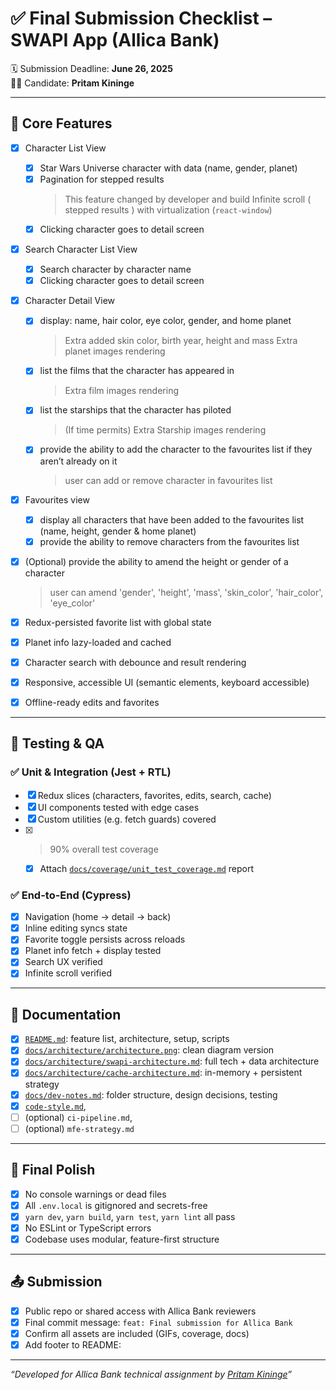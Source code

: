 # ✅ Final Submission Checklist – SWAPI App (Allica Bank)

🗓️ Submission Deadline: **June 26, 2025**  
🧑‍💻 Candidate: **Pritam Kininge**

---

## 🚀 Core Features

- [x] Character List View  
  - [x] Star Wars Universe character with data (name, gender, planet)
  - [x] Pagination for stepped results 
    > This feature changed by developer and build Infinite scroll ( stepped results ) with virtualization (`react-window`) 
  - [x] Clicking character goes to detail screen
- [x] Search Character List View
  - [x] Search character by character name
  - [x] Clicking character goes to detail screen
- [x] Character Detail View
  - [x] display: name, hair color, eye color, gender, and home planet
    > Extra added skin color, birth year, height and mass
    > Extra planet images rendering
  - [x] list the films that the character has appeared in
    > Extra film images rendering
  - [x] list the starships that the character has piloted
    > (If time permits) Extra Starship images rendering
  - [x] provide the ability to add the character to the favourites list if they 
aren’t already on it
    > user can add or remove character in favourites list
- [x] Favourites view 
  - [x] display all characters that have been added to the favourites list (name, 
height, gender & home planet)
  - [x] provide the ability to remove characters from the favourites list
- [x] (Optional) provide the ability to amend the height or gender of a character
  > user can amend 'gender', 'height', 'mass', 'skin_color', 'hair_color', 'eye_color'

- [x] Redux-persisted favorite list with global state
- [x] Planet info lazy-loaded and cached
- [x] Character search with debounce and result rendering
- [x] Responsive, accessible UI (semantic elements, keyboard accessible)
- [x] Offline-ready edits and favorites

---

## 🧪 Testing & QA

### ✅ Unit & Integration (Jest + RTL)
- [x] Redux slices (characters, favorites, edits, search, cache)
- [x] UI components tested with edge cases
- [x] Custom utilities (e.g. fetch guards) covered
- [x] >90% overall test coverage  
  - [x] Attach [`docs/coverage/unit_test_coverage.md`](./docs/coverage/unit_test_coverage.md) report

### ✅ End-to-End (Cypress)
- [x] Navigation (home → detail → back)
- [x] Inline editing syncs state
- [x] Favorite toggle persists across reloads
- [x] Planet info fetch + display tested
- [x] Search UX verified
- [x] Infinite scroll verified

---

## 📄 Documentation

- [x] [`README.md`](./README.md): feature list, architecture, setup, scripts
- [x] [`docs/architecture/architecture.png`](./docs/architecture/architecture.png): clean diagram version
- [x] [`docs/architecture/swapi-architecture.md`](./docs/architecture/swapi-architecture.md): full tech + data architecture
- [x] [`docs/architecture/cache-architecture.md`](./docs/architecture/cache-architecture.md): in-memory + persistent strategy
- [x] [`docs/dev-notes.md`](./docs/dev-notes.md): folder structure, design decisions, testing
- [x] [`code-style.md`](./docs/code-style.md), 
- [ ] (optional) `ci-pipeline.md`, 
- [ ] (optional) `mfe-strategy.md`

---

## 🧹 Final Polish

- [x] No console warnings or dead files
- [x] All `.env.local` is gitignored and secrets-free
- [x] `yarn dev`, `yarn build`, `yarn test`, `yarn lint` all pass
- [x] No ESLint or TypeScript errors
- [x] Codebase uses modular, feature-first structure

---

## 📤 Submission

- [x] Public repo or shared access with Allica Bank reviewers
- [x] Final commit message: `feat: Final submission for Allica Bank`
- [x] Confirm all assets are included (GIFs, coverage, docs)
- [x] Add footer to README: 

---

  _“Developed for Allica Bank technical assignment by [Pritam Kininge](https://github.com/kininge)”_


